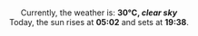 <p  align="center"><br/>Currently, the weather is: <b> 30°C, <i>clear sky</i></b></br>Today, the sun rises at <b>05:02</b> and sets at <b>19:38</b>.</p>
